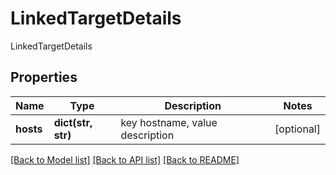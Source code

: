 # LinkedTargetDetails

LinkedTargetDetails
## Properties
Name | Type | Description | Notes
------------ | ------------- | ------------- | -------------
**hosts** | **dict(str, str)** | key hostname, value description | [optional] 

[[Back to Model list]](../README.md#documentation-for-models) [[Back to API list]](../README.md#documentation-for-api-endpoints) [[Back to README]](../README.md)


